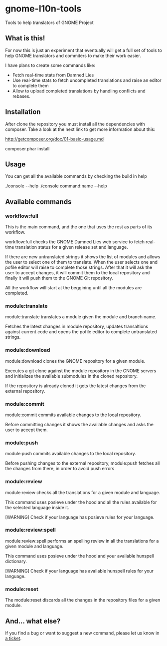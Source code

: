 gnome-l10n-tools
================

Tools to help translators of GNOME Project

What is this!
-------------

For now this is  just an experiment that eventually will get a full set of tools
to help GNOME translators and commiters to make their work easier.

I have plans to create some commands like:

-   Fetch real-time stats from Damned Lies
-   Use real-time stats to fetch uncompleted translations and raise an editor to complete them
-   Allow to upload completed translations by handling conflicts and rebases.

Installation
------------

After clone the repository you must install all the dependencies with composer.
Take a look at the next link to get more information about this:

http://getcomposer.org/doc/01-basic-usage.md

 composer.phar install


Usage
-----

You can get all the available commands by checking the build in help

 ./console --help
 ./console command:name --help

Available commands
------------------

### workflow:full

This is the main command, and the one that uses the rest as parts of its workflow.

workflow:full checks the GNOME Damned Lies web service to
fetch real-time translation status for a given release set and language.

If there are new untranslated strings it shows the list of modules
and allows the user to select one of them to translate.
When the user selects one and pofile editor will raise to complete
those strings.
After that it will ask the user to accept changes, it will commit
them to the local repository and finally it will push them to the
GNOME Git repository.

All the workflow will start at the beggining until all the modules
are completed.

### module:translate

module:translate translates a module given the module and branch name.

Fetches the latest changes in module repository, updates transaltions against
current code and opens the pofile editor to complete untranslated strings.

### module:download

module:download clones the GNOME repository
for a given module.

Executes a git clone against the module repository in the
GNOME servers and initializes the available submodules in
the cloned repository.

If the repository is already cloned it gets the latest changes
from the external repository.

### module:commit

module:commit commits available changes to the local repository.

Before committing changes it shows the available changes
and asks the user to accept them.

### module:push

module:push commits available changes to
the local repository.

Before pushing changes to the external repository, module:push
fetches all the changes from there, in order to avoid push errors.

### module:review

module:review checks all the translations for
a given module and language.

This command uses posieve under the hood and all the rules available
for the selected language inside it.

[WARNING] Check if your language has posieve rules for your language.

### module:review:spell

module:review:spell performs an spelling review  in
all the translations for a given module and language.

This command uses posieve under the hood and your available hunspell
dictionary.

[WARNING] Check if your language has available hunspell rules
for your language.

### module:reset

The module:reset discards all the changes in the repository files for a given module.


And... what else?
-----------------
If you find a bug or want to suggest a new command, please let us know in [a ticket](http://github.com/frandieguez/gnome-l10n-tools/issues).
